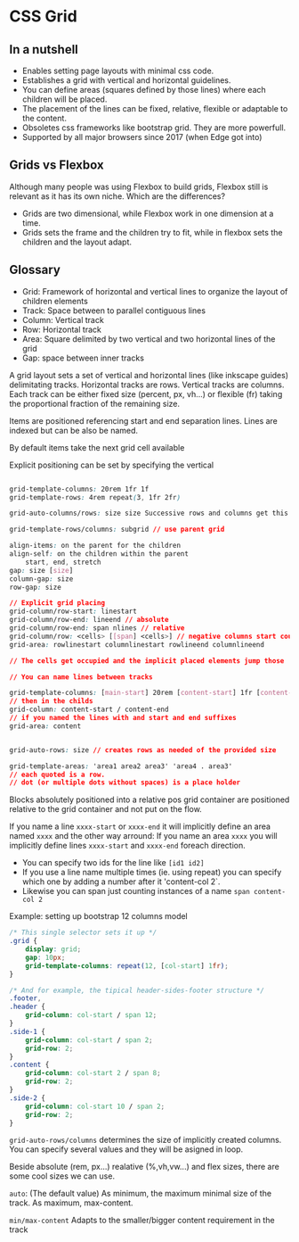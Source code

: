 # CSS Grid

## In a nutshell

- Enables setting page layouts with minimal css code.
- Establishes a grid with vertical and horizontal guidelines.
- You can define areas (squares defined by those lines) where each children will be placed.
- The placement of the lines can be fixed, relative, flexible or adaptable to the content.
- Obsoletes css frameworks like bootstrap grid. They are more powerfull.
- Supported by all major browsers since 2017 (when Edge got into)

## Grids vs Flexbox

Although many people was using Flexbox to build grids,
Flexbox still is relevant as it has its own niche.
Which are the differences?

- Grids are two dimensional, while Flexbox work in one dimension at a time.
- Grids sets the frame and the children try to fit,
while in flexbox sets the children and the layout adapt.

## Glossary

- Grid: Framework of horizontal and vertical lines to organize the layout of children elements
- Track: Space between to parallel contiguous lines
- Column: Vertical track
- Row: Horizontal track
- Area: Square delimited by two vertical and two horizontal lines of the grid
- Gap: space between inner tracks

A grid layout sets a set of vertical and horizontal lines (like inkscape guides) delimitating tracks.
Horizontal tracks are rows.
Vertical tracks are columns.
Each track can be either fixed size (percent, px, vh...) or flexible (fr) taking the proportional fraction of the remaining size.

Items are positioned referencing start and end separation lines.
Lines are indexed but can be also be named.

By default items take the next grid cell available

Explicit positioning can be set by specifying the vertical 


```css

grid-template-columns: 20rem 1fr 1f
grid-template-rows: 4rem repeat(3, 1fr 2fr)

grid-auto-columns/rows: size size Successive rows and columns get this with

grid-template-rows/columns: subgrid // use parent grid

align-items: on the parent for the children
align-self: on the children within the parent
	start, end, stretch
gap: size [size]
column-gap: size
row-gap: size

// Explicit grid placing
grid-column/row-start: linestart
grid-column/row-end: lineend // absolute
grid-column/row-end: span nlines // relative
grid-column/row: <cells> [[span] <cells>] // negative columns start counting from end
grid-area: rowlinestart columnlinestart rowlineend columnlineend

// The cells get occupied and the implicit placed elements jump those

// You can name lines between tracks

grid-template-columns: [main-start] 20rem [content-start] 1fr [content-end] 1f [main-end]
// then in the childs
grid-column: content-start / content-end
// if you named the lines with and start and end suffixes
grid-area: content


grid-auto-rows: size // creates rows as needed of the provided size

grid-template-areas: 'area1 area2 area3' 'area4 . area3'
// each quoted is a row.
// dot (or multiple dots without spaces) is a place holder
```

Blocks absolutely positioned into a relative pos grid container are positioned
relative to the grid container and not put on the flow.

If you name a line `xxxx-start` or `xxxx-end` it will implicitly
define an area named `xxxx` and the other way arround:
If you name an area `xxxx` you will implicitly define
lines `xxxx-start` and `xxxx-end` foreach direction.

- You can specify two ids for the line like `[id1 id2]`
- If you use a line name multiple times (ie. using repeat) you can specify which one
by adding a number after it 'content-col 2`.
- Likewise you can span just counting instances of a name `span content-col 2`

Example: setting up bootstrap 12 columns model

```css
/* This single selector sets it up */
.grid {
	display: grid;
	gap: 10px;
	grid-template-columns: repeat(12, [col-start] 1fr);
}

/* And for example, the tipical header-sides-footer structure */
.footer,
.header {
	grid-column: col-start / span 12;
}
.side-1 {
	grid-column: col-start / span 2;
	grid-row: 2;
}
.content {
	grid-column: col-start 2 / span 8;
	grid-row: 2;
}
.side-2 {
	grid-column: col-start 10 / span 2;
	grid-row: 2;
}
```

`grid-auto-rows/columns` determines the size of implicitly created columns.
You can specify several values and they will be asigned in loop.

Beside absolute (rem, px...) realative (%,vh,vw...) and flex sizes,
there are some cool sizes we can use.

`auto`: (The default value)
As minimum, the maximum minimal size of the track.
As maximum, max-content.

`min/max-content` Adapts to the smaller/bigger content requirement in the track



